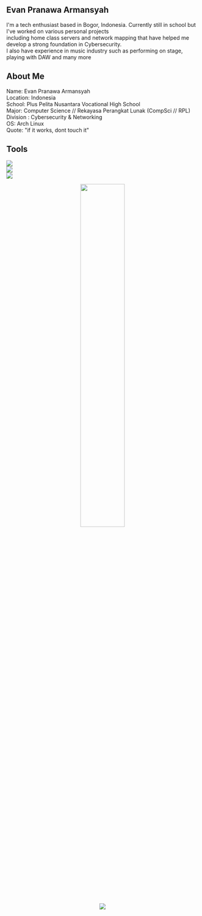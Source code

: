 
## Evan Pranawa Armansyah 

<p>I'm a tech enthusiast based in Bogor, Indonesia. 
Currently still in school but I've worked on various personal projects<br>including home class servers 
and network mapping that have helped me develop a strong foundation in 
Cybersecurity.<br> I also have experience in music industry such as performing on stage, playing with DAW and many more</p>

## About Me
Name: Evan Pranawa Armansyah<br>
Location: Indonesia  <br>
School: Plus Pelita Nusantara Vocational High School  <br>
Major: Computer Science // Rekayasa Perangkat Lunak (CompSci // RPL)<br>
Division : Cybersecurity & Networking<br>
OS: Arch Linux<br>
Quote: "if it works, dont touch it"<br>

## Tools
<p align="left"> 
  <img src="https://skillicons.dev/icons?i=html,css,js,nodejs,vscode,bash"/> <br>
  <img src="https://skillicons.dev/icons?i=stackoverflow,github,arch,vim,kali,npm"/> <br>
  <img src="https://skillicons.dev/icons?i=discord,linux,debian,replit"/>
</p>

<p align="center"> 
  <img src="https://github-readme-streak-stats.herokuapp.com/?user=Evan52436&theme=tokyonight&hide_border=true&background=0d1117" width="48%"> 
</p>

<p align="center"> 
  <img src="https://github-profile-trophy.vercel.app/?username=Evan52436&theme=onedark&no-frame=true&row=1&column=6" /> 
</p>

<p align="center"> 
  <img src="https://github-readme-stats.vercel.app/api/top-langs/?username=Evan52436


